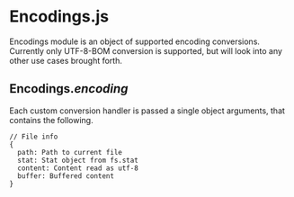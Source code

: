 Encodings.js
============

Encodings module is an object of supported encoding conversions. Currently only UTF-8-BOM conversion is supported, but will look into
any other use cases brought forth.


Encodings.*encoding*
--------------------

Each custom conversion handler is passed a single object arguments, that contains the following.

	// File info
	{
	  path: Path to current file
	  stat: Stat object from fs.stat
	  content: Content read as utf-8
	  buffer: Buffered content
	}
